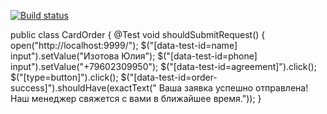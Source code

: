 [![Build status](https://ci.appveyor.com/api/projects/status/h973qeoavtq7wbw3/branch/main?svg=true)](https://ci.appveyor.com/project/JuliaIzotova/cardorder/branch/main)

public class CardOrder {
@Test
void shouldSubmitRequest() {
open("http://localhost:9999/");
$("[data-test-id=name] input").setValue("Изотова Юлия");
$("[data-test-id=phone] input").setValue("+79602309950");
$("[data-test-id=agreement]").click();
$("[type=button]").click();
$("[data-test-id=order-success]").shouldHave(exactText(" Ваша заявка успешно отправлена! Наш менеджер свяжется с вами в ближайшее время."));
}